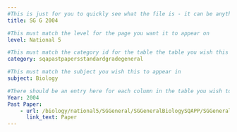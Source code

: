 ```yaml
---
#This is just for you to quickly see what the file is - it can be anything you want
title: SG G 2004

#This must match the level for the page you want it to appear on
level: National 5

#This must match the category id for the table the table you wish this to appear in
category: sqapastpapersstandardgradegeneral

#This must match the subject you wish this to appear in
subject: Biology

#There should be an entry here for each column in the table you wish to populate:
Year: 2004
Past Paper:
    - url: /biology/national5/SGGeneral/SGGeneralBiologySQAPP/SGGeneralBiologySQApp2004.pdf
      link_text: Paper
---
```


